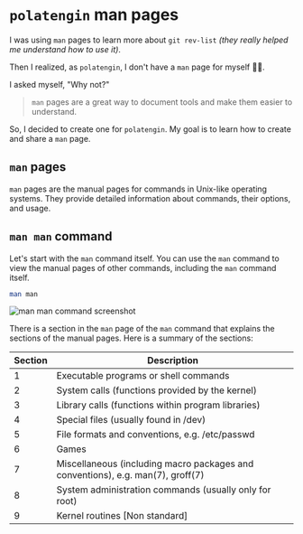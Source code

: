 # `polatengin` man pages

I was using `man` pages to learn more about `git rev-list` _(they really helped me understand how to use it)_.

Then I realized, as `polatengin`, I don't have a `man` page for myself 🤷‍♂️.

I asked myself, "Why not?"

> `man` pages are a great way to document tools and make them easier to understand.

So, I decided to create one for `polatengin`. My goal is to learn how to create and share a `man` page.

## `man` pages

`man` pages are the manual pages for commands in Unix-like operating systems. They provide detailed information about commands, their options, and usage.

## `man man` command

Let's start with the `man` command itself. You can use the `man` command to view the manual pages of other commands, including the `man` command itself.

```bash
man man
```

![man man command screenshot](https://github.com/user-attachments/assets/d9d1d382-81b4-4724-afe9-176b39da27c3)

There is a section in the `man` page of the `man` command that explains the sections of the manual pages. Here is a summary of the sections:

| Section | Description |
|---------|-------------|
| 1 | Executable programs or shell commands |
| 2 | System calls (functions provided by the kernel) |
| 3 | Library calls (functions within program libraries) |
| 4 | Special files (usually found in /dev) |
| 5 | File formats and conventions, e.g. /etc/passwd |
| 6 | Games |
| 7 | Miscellaneous (including macro packages and conventions), e.g. man(7), groff(7) |
| 8 | System administration commands (usually only for root) |
| 9 | Kernel routines [Non standard] |

